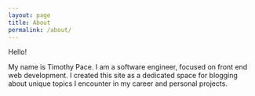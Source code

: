 ```yaml
---
layout: page
title: About
permalink: /about/
---
```


Hello!

My name is Timothy Pace. I am a software engineer, focused on front end web development. I created this site as a dedicated space for blogging about unique topics I encounter in my career and personal projects.
